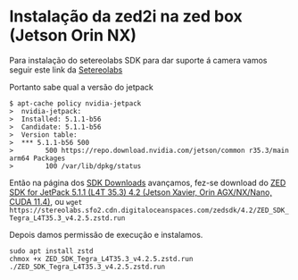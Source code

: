 # Instalação da zed2i na zed box (Jetson Orin NX)

Para instalação do setereolabs SDK  para dar suporte á camera vamos seguir este link da [Setereolabs](https://www-stereolabs-com.translate.goog/docs/get-started-with-zed-box-orin-nx/installation?_x_tr_sl=en&_x_tr_tl=pt-PT&_x_tr_hl=pt-PT&_x_tr_pto=wapp)

Portanto sabe qual a versão do jetpack
``` shell
$ apt-cache policy nvidia-jetpack
>  nvidia-jetpack:
>  Installed: 5.1.1-b56
>  Candidate: 5.1.1-b56
>  Version table:
>  *** 5.1.1-b56 500
>        500 https://repo.download.nvidia.com/jetson/common r35.3/main arm64 Packages
>        100 /var/lib/dpkg/status
```
Então na página dos [SDK Downloads](https://www.stereolabs.com/en-pt/developers/release) avançamos, fez-se download do [ZED SDK for JetPack 5.1.1 (L4T 35.3) 4.2 (Jetson Xavier, Orin AGX/NX/Nano, CUDA 11.4)](https://stereolabs.sfo2.cdn.digitaloceanspaces.com/zedsdk/4.2/ZED_SDK_Tegra_L4T35.3_v4.2.5.zstd.run), ou `wget https://stereolabs.sfo2.cdn.digitaloceanspaces.com/zedsdk/4.2/ZED_SDK_Tegra_L4T35.3_v4.2.5.zstd.run`

Depois damos permissão de execução e instalamos.
``` shell
sudo apt install zstd
chmox +x ZED_SDK_Tegra_L4T35.3_v4.2.5.zstd.run
./ZED_SDK_Tegra_L4T35.3_v4.2.5.zstd.run
```
